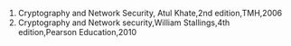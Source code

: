 1. Cryptography and Network Security, Atul Khate,2nd edition,TMH,2006</br>
2. Cryptography and Network security,William Stallings,4th edition,Pearson Education,2010
